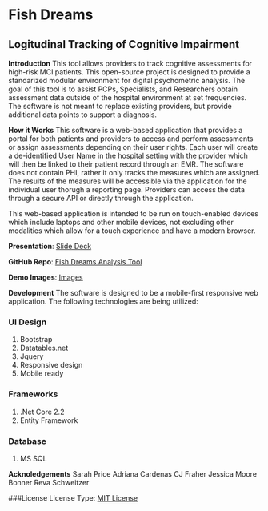 # Fish Dreams 
## Logitudinal Tracking of Cognitive Impairment

**Introduction**
This tool allows providers to track cognitive assessments for high-risk MCI patients. 
This open-source project is designed to provide a standarized modular environment for digital psychometric analysis.
The goal of this tool is to assist PCPs, Specialists, and Researchers obtain assessment data outside of the hospital environment at set frequencies.
The software is not meant to replace existing providers, but provide additional data points to support a diagnosis.

**How it Works**
This software is a web-based application that provides a portal for both patients and providers to access and perform assessments or assign assessments depending on their user rights. 
Each user will create a de-identified User Name in the hospital setting with the provider which will then be linked to their patient record through an EMR. 
The software does not contain PHI, rather it only tracks the measures which are assigned. The results of the measures will be accessible via the application for the individual user thorugh a reporting page.
Providers can access the data through a secure API or directly through the application.

This web-based application is intended to be run on touch-enabled devices which include laptops and other mobile devices, not excluding other modalities which allow for a touch experience and have a modern browser.

**Presentation**:
<a href='https://docs.google.com/presentation/d/1uVMEWisfYvHvDJ-3m79pI14m7TlM3S0GTDikzXEQ-sk/edit#slide=id.g25f6af9dd6_0_0'>Slide Deck</a>

**GitHub Repo**:
<a href= 'https://github.com/fraher/AnalysisTool'>Fish Dreams Analysis Tool</a>

**Demo Images**:
<a href= 'https://github.com/fraher/AnalysisTool/blob/master/AnalysisTool/Demo%20Images/'>Images</a>
  

**Development**
The software is designed to be a mobile-first responsive web application. The following technologies are being utilized:

### UI Design
1. Bootstrap
2. Datatables.net
3. Jquery
4. Responsive design
5. Mobile ready

### Frameworks
1. .Net Core 2.2
2. Entity Framework

### Database
1. MS SQL






**Acknoledgements**
Sarah Price
Adriana Cardenas
CJ Fraher
Jessica Moore Bonner
Reva Schweitzer

###License
License Type: <a href='https://opensource.org/licenses/MIT'>MIT License</a>

